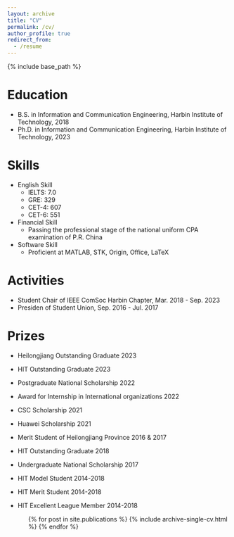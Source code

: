 ```yaml
---
layout: archive
title: "CV"
permalink: /cv/
author_profile: true
redirect_from:
  - /resume
---
```


{% include base_path %}

Education
======
* B.S. in Information and Communication Engineering, Harbin Institute of Technology, 2018
* Ph.D. in Information and Communication Engineering, Harbin Institute of Technology, 2023


  
Skills
======
* English Skill
  * IELTS: 7.0
  * GRE: 329
  * CET-4: 607
  * CET-6: 551
* Financial Skill
  * Passing the professional stage of the national uniform CPA examination of P.R. China
* Software Skill
  * Proficient at MATLAB, STK, Origin, Office, LaTeX

Activities
======
* Student Chair of IEEE ComSoc Harbin Chapter, Mar. 2018 - Sep. 2023
* Presiden of Student Union, Sep. 2016 - Jul. 2017

Prizes
=====
* Heilongjiang Outstanding Graduate 2023
* HIT Outstanding Graduate 2023
* Postgraduate National Scholarship 2022
* Award for Internship in International organizations 2022
* CSC Scholarship 2021
* Huawei Scholarship 2021
* Merit Student of Heilongjiang Province 2016 & 2017
* HIT Outstanding Graduate 2018
* Undergraduate National Scholarship 2017
* HIT Model Student 2014-2018
* HIT Merit Student 2014-2018
* HIT Excellent League Member 2014-2018


  <ul>{% for post in site.publications %}
    {% include archive-single-cv.html %}
  {% endfor %}</ul>

<!---
Talks
======
  <ul>{% for post in site.talks %}
    {% include archive-single-talk-cv.html %}
  {% endfor %}</ul>
  
Teaching
======
  <ul>{% for post in site.teaching %}
    {% include archive-single-cv.html %}
  {% endfor %}</ul>
  
Service and leadership
======
* Currently signed in to 43 different slack teams
-->
